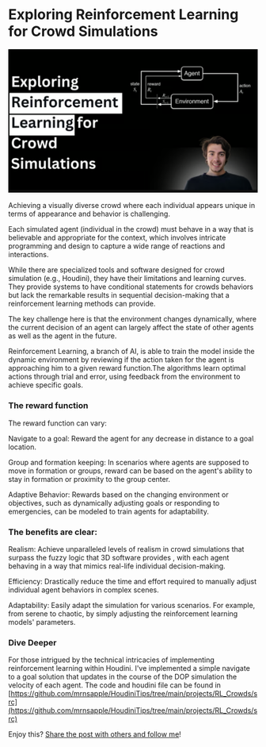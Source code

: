 # Exploring Reinforcement Learning for Crowd Simulations

![Exploring Reinforcement Learning For crowds](./images/exploringReinforcementLearningForCrowds.png)

Achieving a visually diverse crowd where each individual appears unique in terms of appearance and behavior is challenging.

Each simulated agent (individual in the crowd) must behave in a way that is believable and appropriate for the context, which involves intricate programming and design to capture a wide range of  reactions and interactions.

While there are specialized tools and software designed for crowd simulation (e.g., Houdini), they have their limitations and learning curves. They provide systems to have conditional statements for crowds behaviors but lack the remarkable results in sequential decision-making that a reinforcement learning methods can provide.

The key challenge here is that the environment changes dynamically, where the current decision of an agent can largely affect the state of other agents as well as the agent in the future. 

Reinforcement Learning, a branch of AI, is able to train the model inside the dynamic environment by reviewing if the action taken for the agent is approaching him to a given reward function.The algorithms learn optimal actions through trial and error, using feedback from the environment to achieve specific goals.

### The reward function

The reward function can vary:

Navigate to a goal: Reward the agent for any decrease in distance to a goal location.                                                            

Group and formation keeping: In scenarios where agents are supposed to move in formation or groups, reward can be based on the agent's ability to stay in formation or proximity to the group center.

Adaptive Behavior: Rewards based on the changing environment or objectives, such as dynamically adjusting goals or responding to emergencies, can be modeled to train agents for adaptability.

### The benefits are clear:

Realism: Achieve unparalleled levels of realism in crowd simulations that surpass the fuzzy logic that 3D software provides , with each agent behaving in a way that mimics real-life individual decision-making. 

Efficiency: Drastically reduce the time and effort required to manually adjust individual agent behaviors in complex scenes. 

Adaptability: Easily adapt the simulation for various scenarios. For example, from serene to chaotic, by simply adjusting the reinforcement learning models' parameters.

### Dive Deeper 

For those intrigued by the technical intricacies of implementing reinforcement learning within Houdini. I've implemented a simple navigate to a goal solution that updates in the course of the DOP simulation the velocity of each agent. The code and houdini file can be found in [https://github.com/mrnsapple/HoudiniTips/tree/main/projects/RL_Crowds/src](https://github.com/mrnsapple/HoudiniTips/tree/main/projects/RL_Crowds/src)



Enjoy this? [Share the post with others and follow me](https://oriolmanzano.com/newsletter)!
